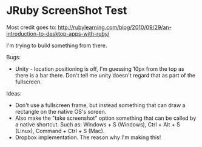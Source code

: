 # JRuby ScreenShot Test

Most credit goes to: http://rubylearning.com/blog/2010/09/29/an-introduction-to-desktop-apps-with-ruby/

I'm trying to build something from there.

Bugs:
- Unity - location positioning is off, I'm guessing 10px from the top as there is a bar there. Don't tell me unity doesn't regard that as part of the fullscreen.

Ideas:
- Don't use a fullscreen frame, but instead something that can draw a rectangle on the native OS's screen.
- Also make the "take screenshot" option something that can be called by a native shortcut. Such as: Windows + S (Windows), Ctrl + Alt + S (Linux), Command + Ctrl + S (Mac).
- Dropbox implementation. The reason why I'm making this!